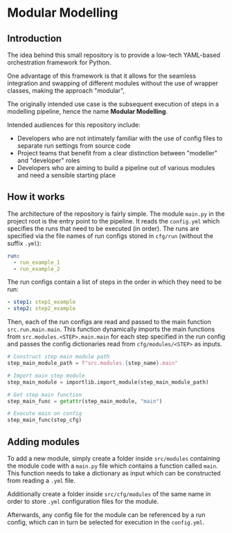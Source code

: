 # Modular Modelling

## Introduction

The idea behind this small repository is to provide a low-tech YAML-based orchestration framework for Python.

One advantage of this framework is that it allows for the seamless integration and swapping of different modules without the use of wrapper classes, making the approach "modular",

The originally intended use case is the subsequent execution of steps in a modelling pipeline, hence the name **Modular Modelling**.

Intended audiences for this repository include:
- Developers who are not intimately familiar with the use of config files to separate run settings from source code
- Project teams that benefit from a clear distinction between "modeller" and "developer" roles
- Developers who are aiming to build a pipeline out of various modules and need a sensible starting place

## How it works

The architecture of the repository is fairly simple.
The module `main.py` in the project root is the entry point to the pipeline.
It reads the `config.yml` which specifies the runs that need to be executed (in order).
The runs are specified via the file names of run configs stored in `cfg/run` (without the suffix `.yml`):
```YAML
run:
  - run_example_1
  - run_example_2
```
The run configs contain a list of steps in the order in which they need to be run:
```YAML
- step1: step1_example
- step2: step2_example
```
Then, each of the run configs are read and passed to the main function `src.run.main.main`.
This function dynamically imports the main functions from `src.modules.<STEP>.main.main` for each step specified in the run config
and passes the config dictionaries read from `cfg/modules/<STEP>` as inputs.
```python
# Construct step main module path
step_main_module_path = f"src.modules.{step_name}.main"

# Import main step module
step_main_module = importlib.import_module(step_main_module_path)

# Get step main function
step_main_func = getattr(step_main_module, "main")

# Execute main on config
step_main_func(step_cfg)
```

## Adding modules

To add a new module, simply create a folder inside `src/modules` containing the module code with a `main.py` file which contains a function called `main`. This function needs to take a dictionary as input which can be constructed from reading a `.yml` file.

Additionally create a folder inside `src/cfg/modules` of the same name in order to store `.yml` configuration files for the module.

Afterwards, any config file for the module can be referenced by a run config, which can in turn be selected for execution in the `config.yml`.
